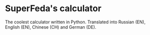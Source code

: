 # SuperFeda's calculator
The coolest calculator written in Python. Translated into Russian (EN), English (EN), Chinese (CH) and German (DE).
